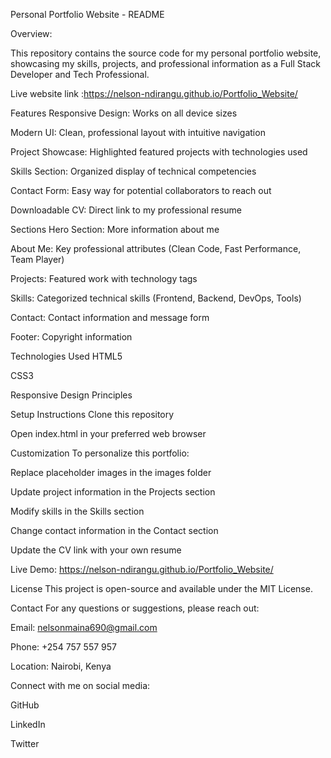 Personal Portfolio Website - README

Overview:

This repository contains the source code for my personal portfolio website, showcasing my skills, projects, and professional information as a Full Stack Developer and Tech Professional.


Live website link :https://nelson-ndirangu.github.io/Portfolio_Website/


Features
Responsive Design: Works on all device sizes

Modern UI: Clean, professional layout with intuitive navigation

Project Showcase: Highlighted featured projects with technologies used

Skills Section: Organized display of technical competencies

Contact Form: Easy way for potential collaborators to reach out

Downloadable CV: Direct link to my professional resume

Sections
Hero Section: More information about me

About Me: Key professional attributes (Clean Code, Fast Performance, Team Player)

Projects: Featured work with technology tags

Skills: Categorized technical skills (Frontend, Backend, DevOps, Tools)

Contact: Contact information and message form

Footer: Copyright information

Technologies Used
HTML5

CSS3

Responsive Design Principles

Setup Instructions
Clone this repository

Open index.html in your preferred web browser

Customization
To personalize this portfolio:

Replace placeholder images in the images folder

Update project information in the Projects section

Modify skills in the Skills section

Change contact information in the Contact section

Update the CV link with your own resume

Live Demo:
https://nelson-ndirangu.github.io/Portfolio_Website/

License
This project is open-source and available under the MIT License.

Contact
For any questions or suggestions, please reach out:

Email: nelsonmaina690@gmail.com

Phone: +254 757 557 957

Location: Nairobi, Kenya

Connect with me on social media:

GitHub

LinkedIn

Twitter

